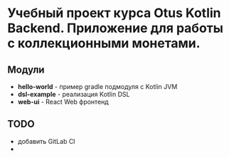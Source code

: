 # Учебный проект курса Otus Kotlin Backend. Приложение для работы с коллекционными монетами.

## Модули
- **hello-world** - пример gradle подмодуля с Kotlin JVM
- **dsl-example** - реализация Kotlin DSL
- **web-ui** - React Web фронтенд

## TODO
- добавить GitLab CI
- 